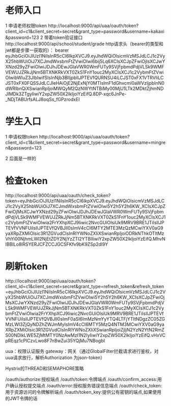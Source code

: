 # 老师入口
1 申请老师权限token
http://localhost:9000/api/uaa/oauth/token?client_id=c1&client_secret=secret&grant_type=password&username=kakaxi&password=123
2 带着token验证接口
http://localhost:9000/api/school/student/grade
http请求头（bearer的类型和jwt都是步骤一获取的）：
bearer eyJhbGciOiJIUzI1NiIsInR5cCI6IkpXVCJ9.eyJhdWQiOlsicmVzMSJdLCJ1c2VyX25hbWUiOiJ7XCJmdWxsbmFtZVwiOlwi6bij5Lq6XCIsXCJpZFwiOjIsXCJwYXNzd29yZFwiOlwiJDJhJDEwJGlaVWR0WmFUTy9SVjFpbmdPdjVLSk9WMFVEWUJZRkJjNm5BTXNKRkVXT0ZkS1FnY1ouc2MyXCIsXCJ1c2VybmFtZVwiOlwibWluZ3JlblwifSIsInNjb3BlIjpbIlJPTEVfQURNSU4iLCJST0xFX1VTRVIiLCJST0xFX0FQSSJdLCJleHAiOjE2NjExNjY0MTIsImF1dGhvcml0aWVzIjpbInN0dWRlbnQiXSwianRpIjoiMWQyM2QzNWYtNTBiMy00MjU1LTk2MDktZjhmNDJlMDk3ZTgyIiwiY2xpZW50X2lkIjoiYzEifQ.8DP-xqc6JnPe-_NDjTABUrfsALJ8oqSs_fGPzrodxEI
# 学生入口
1 申请权限token
http://localhost:9000/api/uaa/oauth/token?client_id=c1&client_secret=secret&grant_type=password&username=mingren&password=123

2 后面是一样的

# 检查token
http://localhost:9000/api/uaa/oauth/check_token?token=eyJhbGciOiJIUzI1NiIsInR5cCI6IkpXVCJ9.eyJhdWQiOlsicmVzMSJdLCJ1c2VyX25hbWUiOiJ7XCJmdWxsbmFtZVwiOlwi5Y2h5Y2h6KW_XCIsXCJpZFwiOjMsXCJwYXNzd29yZFwiOlwiJDJhJDEwJGlaVWR0WmFUTy9SVjFpbmdPdjVLSk9WMFVEWUJZRkJjNm5BTXNKRkVXT0ZkS1FnY1ouc2MyXCIsXCJ1c2VybmFtZVwiOlwia2FrYXhpXCJ9Iiwic2NvcGUiOlsiUk9MRV9BRE1JTiIsIlJPTEVfVVNFUiIsIlJPTEVfQVBJIl0sImV4cCI6MTY2MTE3MzQzMCwiYXV0aG9yaXRpZXMiOlsic3R1ZGVudCIsInRlYWNoZXIiXSwianRpIjoiODRkNThkOTItMzVhYi00NjhmLWI2NjEtZDY2NjYzZTI2YTBlIiwiY2xpZW50X2lkIjoiYzEifQ.MhvNIBBILo8lRSYERJCFZCCJGCSFKfv9bK9ZSp2dl9Y

# 刷新token
http://localhost:9000/api/uaa/oauth/token?client_id=c1&client_secret=secret&grant_type=refresh_token&refresh_token=eyJhbGciOiJIUzI1NiIsInR5cCI6IkpXVCJ9.eyJhdWQiOlsicmVzMSJdLCJ1c2VyX25hbWUiOiJ7XCJmdWxsbmFtZVwiOlwi5Y2h5Y2h6KW_XCIsXCJpZFwiOjMsXCJwYXNzd29yZFwiOlwiJDJhJDEwJGlaVWR0WmFUTy9SVjFpbmdPdjVLSk9WMFVEWUJZRkJjNm5BTXNKRkVXT0ZkS1FnY1ouc2MyXCIsXCJ1c2VybmFtZVwiOlwia2FrYXhpXCJ9Iiwic2NvcGUiOlsiUk9MRV9BRE1JTiIsIlJPTEVfVVNFUiIsIlJPTEVfQVBJIl0sImF0aSI6ImMzNmYyYTQ4LTFjYTItNDgzZC05ZGMzLWI3ZjQyNDZhZWJmMyIsImV4cCI6MTY5MzQ4NTM3MCwiYXV0aG9yaXRpZXMiOlsic3R1ZGVudCIsInRlYWNoZXIiXSwianRpIjoiZjljN2YzN2YtN2RmZS00NDlkLWE5ZjMtMTY0NzAwMzI1N2IyIiwiY2xpZW50X2lkIjoiYzEifQ.vHxVCpREqz1cPlCzvLwo8F7nBwZui35YQjMu7NBogbI



uua：权限认证服务
gateway：网关（通过GlobalFilter拦截请求进行鉴权，对uua请求放行，解析Authorization 为json-token）

Hystrix的THREAD和SEMAPHORE策略



/oauth/authorize:授权端点
/oauth/token:令牌端点
/oauth/confirm_access:用户确认授权提交端点
/oauth/error:授权服务错误信息端点
/oauth/check_token:用于资源访问的令牌解析端点
/oauth/token_key:提供公有密钥的端点,如果使用的JWT令牌的话